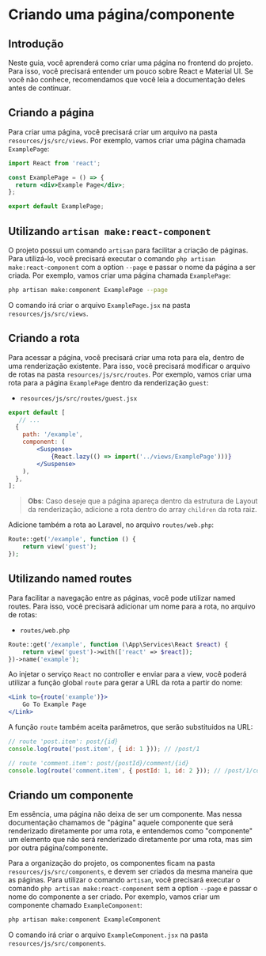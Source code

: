 # Criando uma página/componente

## Introdução

Neste guia, você aprenderá como criar uma página no frontend do projeto. Para isso, você precisará entender um pouco sobre React e Material UI. Se você não conhece, recomendamos que você leia a documentação deles antes de continuar.

## Criando a página

Para criar uma página, você precisará criar um arquivo na pasta `resources/js/src/views`. Por exemplo, vamos criar uma página chamada `ExamplePage`:

```jsx
import React from 'react';

const ExamplePage = () => {
  return <div>Example Page</div>;
};

export default ExamplePage;
```

## Utilizando `artisan make:react-component`

O projeto possui um comando `artisan` para facilitar a criação de páginas. Para utilizá-lo, você precisará executar o comando `php artisan make:react-component` com a option `--page` e passar o nome da página a ser criada. Por exemplo, vamos criar uma página chamada `ExamplePage`:

```bash
php artisan make:component ExamplePage --page
```

O comando irá criar o arquivo `ExamplePage.jsx` na pasta `resources/js/src/views`.

## Criando a rota

Para acessar a página, você precisará criar uma rota para ela, dentro de uma renderização existente. Para isso, você precisará modificar o arquivo de rotas na pasta `resources/js/src/routes`. Por exemplo, vamos criar uma rota para a página `ExamplePage` dentro da renderização `guest`:

- `resources/js/src/routes/guest.jsx`
```jsx
export default [
   // ...
  {
    path: '/example',
    component: (
        <Suspense>
            {React.lazy(() => import('../views/ExamplePage')))}
        </Suspense>
    ),
  },
];
```

 > **Obs**: Caso deseje que a página apareça dentro da estrutura de Layout da renderização, adicione a rota dentro do array `children` da rota raiz.

Adicione também a rota ao Laravel, no arquivo `routes/web.php`:

```php
Route::get('/example', function () {
    return view('guest');
});
```

## Utilizando named routes

Para facilitar a navegação entre as páginas, você pode utilizar named routes. Para isso, você precisará adicionar um nome para a rota, no arquivo de rotas:

- `routes/web.php`
```php
Route::get('/example', function (\App\Services\React $react) {
    return view('guest')->with(['react' => $react]);
})->name('example');
```

Ao injetar o serviço `React` no controller e enviar para a view, você poderá utilizar a função global `route` para gerar a URL da rota a partir do nome:

```jsx
<Link to={route('example')}>
    Go To Example Page
</Link>
```

A função `route` também aceita parâmetros, que serão substituidos na URL:

```jsx
// route 'post.item': post/{id}
console.log(route('post.item', { id: 1 })); // /post/1

// route 'comment.item': post/{postId}/comment/{id}
console.log(route('comment.item', { postId: 1, id: 2 })); // /post/1/comment/2
```
## Criando um componente

Em essência, uma página não deixa de ser um componente. Mas nessa documentação chamamos de "página" aquele componente que será renderizado diretamente por uma rota, e entendemos como "componente" um elemento que não será renderizado diretamente por uma rota, mas sim por outra página/componente.

Para a organização do projeto, os componentes ficam na pasta `resources/js/src/components`, e devem ser criados da mesma maneira que as páginas. Para utilizar o comando `artisan`, você precisará executar o comando `php artisan make:react-component` sem a option `--page` e passar o nome do componente a ser criado. Por exemplo, vamos criar um componente chamado `ExampleComponent`:

```bash
php artisan make:component ExampleComponent
```

O comando irá criar o arquivo `ExampleComponent.jsx` na pasta `resources/js/src/components`.
